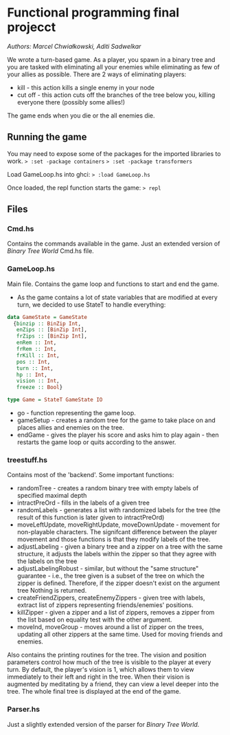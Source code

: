 # Functional programming final projecct

*Authors: Marcel Chwiałkowski, Aditi Sadwelkar*

We wrote a turn-based game. As a player, you spawn in a binary tree and you are tasked with eliminating all your enemies while eliminating as few of your allies as possible. There are 2 ways of eliminating players:

* kill - this action kills a single enemy in your node
* cut off - this action cuts off the branches of the tree below you, killing everyone there (possibly some allies!)

The game ends when you die or the all enemies die.

## Running the game

You may need to expose some of the packages for the imported libraries to work. 
`> :set -package containers`
`> :set -package transformers`

Load GameLoop.hs into ghci:
`> :load GameLoop.hs`

Once loaded, the repl function starts the game:
`> repl`

## Files

### Cmd.hs

Contains the commands available in the game. Just an extended version of *Binary Tree World* Cmd.hs file.

### GameLoop.hs

Main file. Contains the game loop and functions to start and end the game.

* As the game contains a lot of state variables that are modified at every turn, we decided to use StateT to handle everything:

```haskell
data GameState = GameState
  {binzip :: BinZip Int,
   enZips :: [BinZip Int],
   frZips :: [BinZip Int],
   enRem :: Int,
   frRem :: Int,
   frKill :: Int,
   pos :: Int, 
   turn :: Int,
   hp :: Int,
   vision :: Int,
   freeze :: Bool}

type Game = StateT GameState IO
```

* go - function representing the game loop.
* gameSetup - creates a random tree for the game to take place on and places allies and enemies on the tree.
* endGame - gives the player his score and asks him to play again - then restarts the game loop or quits according to the answer.

### treestuff.hs

Contains most of the 'backend'. Some important functions:

* randomTree - creates a random binary tree with empty labels of specified maximal depth
* intractPreOrd - fills in the labels of a given tree
* randomLabels - generates a list with randomized labels for the tree (the result of this function is later given to intractPreOrd)
* moveLeftUpdate, moveRightUpdate, moveDownUpdate - movement for non-playable characters. The signifcant difference between the player movement and those functions is that they modify labels of the tree.
* adjustLabeling - given a binary tree and a zipper on a tree with the same structure, it adjusts the labels within the zipper so that they agree with the labels on the tree
* adjustLabelingRobust - similar, but without the "same structure" guarantee - i.e., the tree given is a subset of the tree on which the zipper is defined. Therefore, if the zipper doesn't exist on the argument tree Nothing is returned.
* createFriendZippers, createEnemyZippers - given tree with labels, extract list of zippers representing friends/enemies' positions.
* killZipper - given a zipper and a list of zippers, removes a zipper from the list based on equality test with the other argument.
* moveInd, moveGroup - moves around a list of zipper on the trees, updating all other zippers at the same time. Used for moving friends and enemies.

Also contains the printing routines for the tree. The vision and position parameters control how much of the tree is visible to the player at every turn. 
By default, the player's vision is 1, which allows them to view immediately to their left and right in the tree. 
When their vision is augmented by meditating by a friend, they can view a level deeper into the tree. 
The whole final tree is displayed at the end of the game. 

### Parser.hs

Just a slightly extended version of the parser for *Binary Tree World.*
